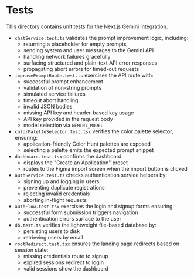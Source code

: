 # Tests

This directory contains unit tests for the Next.js Gemini integration.

- `chatService.test.ts` validates the prompt improvement logic, including:
  - returning a placeholder for empty prompts
  - sending system and user messages to the Gemini API
  - handling network failures gracefully
  - surfacing structured and plain-text API error responses
  - propagating abort errors for timed-out requests
- `improvePromptRoute.test.ts` exercises the API route with:
  - successful prompt enhancement
  - validation of non-string prompts
  - simulated service failures
  - timeout abort handling
  - invalid JSON bodies
  - missing API key and header-based key usage
  - API key provided in the request body
  - model selection via `GEMINI_MODEL`
- `colorPaletteSelector.test.tsx` verifies the color palette selector, ensuring:
  - application-friendly Color Hunt palettes are exposed
  - selecting a palette emits the expected prompt snippet
- `dashboard.test.tsx` confirms the dashboard:
  - displays the "Create an Application" preset
  - routes to the Figma import screen when the import button is clicked
- `authService.test.ts` checks authentication service helpers by:
  - signing up and logging in users
  - preventing duplicate registrations
  - rejecting invalid credentials
  - aborting in-flight requests
- `authFlow.test.tsx` exercises the login and signup forms ensuring:
  - successful form submission triggers navigation
  - authentication errors surface to the user
- `db.test.ts` verifies the lightweight file-based database by:
  - persisting users to disk
  - retrieving users by email
- `rootRedirect.test.tsx` ensures the landing page redirects based on session state:
  - missing credentials route to signup
  - expired sessions redirect to login
  - valid sessions show the dashboard
